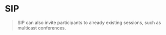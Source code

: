# SIP

> SIP can also invite participants to
>    already existing sessions, such as multicast conferences.


